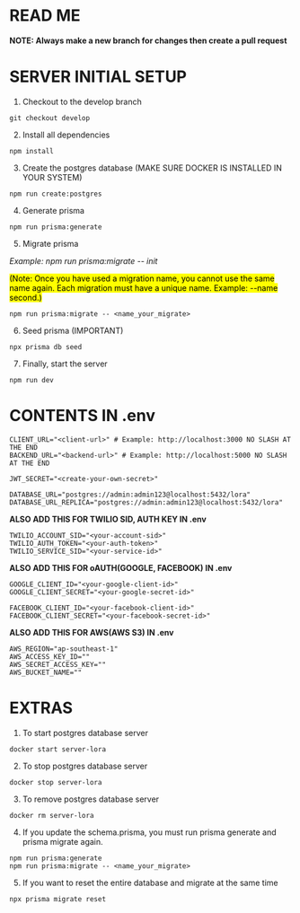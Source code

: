 # READ ME

**NOTE: Always make a new branch for changes then create a pull request**

# SERVER INITIAL SETUP

1. Checkout to the develop branch

```
git checkout develop
```

2. Install all dependencies

```
npm install
```

3. Create the postgres database (MAKE SURE DOCKER IS INSTALLED IN YOUR SYSTEM)

```
npm run create:postgres
```

4. Generate prisma

```
npm run prisma:generate
```

5. Migrate prisma
<p>
<i>Example: npm run prisma:migrate -- init</i>
</p>
<p>
<mark>(Note: Once you have used a migration name, you cannot use the same name again. Each migration must have a unique name. Example: --name second.)</mark>
</p>

```
npm run prisma:migrate -- <name_your_migrate>
```

6. Seed prisma (IMPORTANT)
```
npx prisma db seed
```

7. Finally, start the server
```
npm run dev
```

# CONTENTS IN .env
```
CLIENT_URL="<client-url>" # Example: http://localhost:3000 NO SLASH AT THE END
BACKEND_URL="<backend-url>" # Example: http://localhost:5000 NO SLASH AT THE END

JWT_SECRET="<create-your-own-secret>"

DATABASE_URL="postgres://admin:admin123@localhost:5432/lora"
DATABASE_URL_REPLICA="postgres://admin:admin123@localhost:5432/lora"
```

**ALSO ADD THIS FOR TWILIO SID, AUTH KEY IN .env**

```
TWILIO_ACCOUNT_SID="<your-account-sid>"
TWILIO_AUTH_TOKEN="<your-auth-token>"
TWILIO_SERVICE_SID="<your-service-id>"
```

**ALSO ADD THIS FOR oAUTH(GOOGLE, FACEBOOK) IN .env**
```
GOOGLE_CLIENT_ID="<your-google-client-id>"
GOOGLE_CLIENT_SECRET="<your-google-secret-id>"

FACEBOOK_CLIENT_ID="<your-facebook-client-id>"
FACEBOOK_CLIENT_SECRET="<your-facebook-secret-id>"
```

**ALSO ADD THIS FOR AWS(AWS S3) IN .env**
```
AWS_REGION="ap-southeast-1"
AWS_ACCESS_KEY_ID=""
AWS_SECRET_ACCESS_KEY=""
AWS_BUCKET_NAME=""
```

# EXTRAS
1. To start postgres database server
```
docker start server-lora
```

2. To stop postgres database server
```
docker stop server-lora
```

3. To remove postgres database server
```
docker rm server-lora
```

4. If you update the schema.prisma, you must run prisma generate and prisma migrate again.
```
npm run prisma:generate
npm run prisma:migrate -- <name_your_migrate>
```

5. If you want to reset the entire database and migrate at the same time
```
npx prisma migrate reset
```